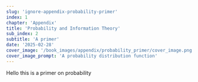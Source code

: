 ```yaml
---
slug: 'ignore-appendix-probability-primer'
index: 1
chapter: 'Appendix'
title: 'Probability and Information Theory'
sub_index: 2
subtitle: 'A primer'
date: '2025-02-28'
cover_image: '/book_images/appendix/probability_primer/cover_image.png'
cover_image_prompt: 'A probability distribution function'
---
```


Hello this is a primer on probability

